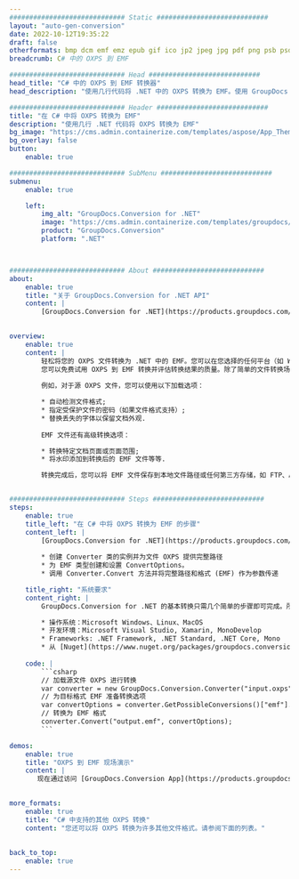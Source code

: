 ```yaml
---
############################# Static ############################
layout: "auto-gen-conversion"
date: 2022-10-12T19:35:22
draft: false
otherformats: bmp dcm emf emz epub gif ico jp2 jpeg jpg pdf png psb psd svg svgz tex tga tif tiff webp wmf wmz xps
breadcrumb: C# 中的 OXPS 到 EMF

############################# Head ############################
head_title: "C# 中的 OXPS 到 EMF 转换器"
head_description: "使用几行代码将 .NET 中的 OXPS 转换为 EMF。使用 GroupDocs 文档转换 API 转换 160 多种文件格式。"

############################# Header ############################
title: "在 C# 中将 OXPS 转换为 EMF"
description: "使用几行 .NET 代码将 OXPS 转换为 EMF"
bg_image: "https://cms.admin.containerize.com/templates/aspose/App_Themes/V3/images/bg/header1.png"
bg_overlay: false
button:
    enable: true

############################# SubMenu ############################
submenu:
    enable: true

    left:
        img_alt: "GroupDocs.Conversion for .NET"
        image: "https://cms.admin.containerize.com/templates/groupdocs/images/product-logos/90x90-noborder/groupdocs-conversion-net.png"
        product: "GroupDocs.Conversion"
        platform: ".NET"



############################# About ############################
about:
    enable: true
    title: "关于 GroupDocs.Conversion for .NET API"
    content: |
        [GroupDocs.Conversion for .NET](https://products.groupdocs.com/conversion/net/)可用于转换Microsoft Word、Excel、PowerPoint、PDF、Visio等格式。 GroupDocs.Conversion 是一个独立的 API，适用于需要高性能的后端和内部系统。它不依赖于任何软件，例如 Microsoft 或 Open Office。
    

overview:
    enable: true
    content: |
        轻松将您的 OXPS 文件转换为 .NET 中的 EMF。您可以在您选择的任何平台（如 Windows、Linux、macOS）中仅使用几行 C# 代码行。
        您可以免费试用 OXPS 到 EMF 转换并评估转换结果的质量。除了简单的文件转换场景，您还可以尝试更高级的选项来加载源 OXPS 文件和保存输出 EMF 结果。 
        
        例如，对于源 OXPS 文件，您可以使用以下加载选项：

        * 自动检测文件格式;
        * 指定受保护文件的密码（如果文件格式支持）;
        * 替换丢失的字体以保留文档外观.
        
        EMF 文件还有高级转换选项：

        * 转换特定文档页面或页面范围;
        * 将水印添加到转换后的 EMF 文件等等.

        转换完成后，您可以将 EMF 文件保存到本地文件路径或任何第三方存储，如 FTP、Amazon S3、Google Drive、Dropbox 等。请注意 - 将 OXPS 转换为 EMF 无需安装任何额外的软件 - 如 MS Office、Open Office、Adobe Acrobat Reader 等。


############################# Steps ############################
steps:
    enable: true
    title_left: "在 C# 中将 OXPS 转换为 EMF 的步骤"
    content_left: |
        [GroupDocs.Conversion for .NET](https://products.groupdocs.com/conversion/net/) 使开发人员只需几行代码即可轻松地将 OXPS 文件转换为 EMF。
        
        * 创建 Converter 类的实例并为文件 OXPS 提供完整路径
        * 为 EMF 类型创建和设置 ConvertOptions。
        * 调用 Converter.Convert 方法并将完整路径和格式 (EMF) 作为参数传递

    title_right: "系统要求"
    content_right: |
        GroupDocs.Conversion for .NET 的基本转换只需几个简单的步骤即可完成。所有主要平台和操作系统都支持我们的 API。在执行以下代码之前，请确保您的系统上安装了以下先决条件。

        * 操作系统：Microsoft Windows、Linux、MacOS
        * 开发环境：Microsoft Visual Studio, Xamarin, MonoDevelop
        * Frameworks: .NET Framework, .NET Standard, .NET Core, Mono
        * 从 [Nuget](https://www.nuget.org/packages/groupdocs.conversion) 获取最新的 GroupDocs.Conversion for .NET
         
    code: |
        ```csharp    
        // 加载源文件 OXPS 进行转换
        var converter = new GroupDocs.Conversion.Converter("input.oxps");
        // 为目标格式 EMF 准备转换选项
        var convertOptions = converter.GetPossibleConversions()["emf"].ConvertOptions;
        // 转换为 EMF 格式
        converter.Convert("output.emf", convertOptions);
        ```

demos:
    enable: true
    title: "OXPS 到 EMF 现场演示"
    content: |
       现在通过访问 [GroupDocs.Conversion App](https://products.groupdocs.app/conversion/family) 网站将 OXPS 转换为 EMF。在线演示具有以下优点
          

more_formats:
    enable: true
    title: "C# 中支持的其他 OXPS 转换"
    content: "您还可以将 OXPS 转换为许多其他文件格式。请参阅下面的列表。"
       
       
back_to_top:
    enable: true
---
```

